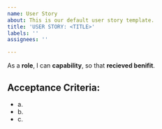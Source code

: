 ```yaml
---
name: User Story
about: This is our default user story template.
title: 'USER STORY: <TITLE>'
labels: ''
assignees: ''

---
```


As a **role**, I can **capability**, so that **recieved benifit**.

## Acceptance Criteria:
* a.
* b.
* c.
